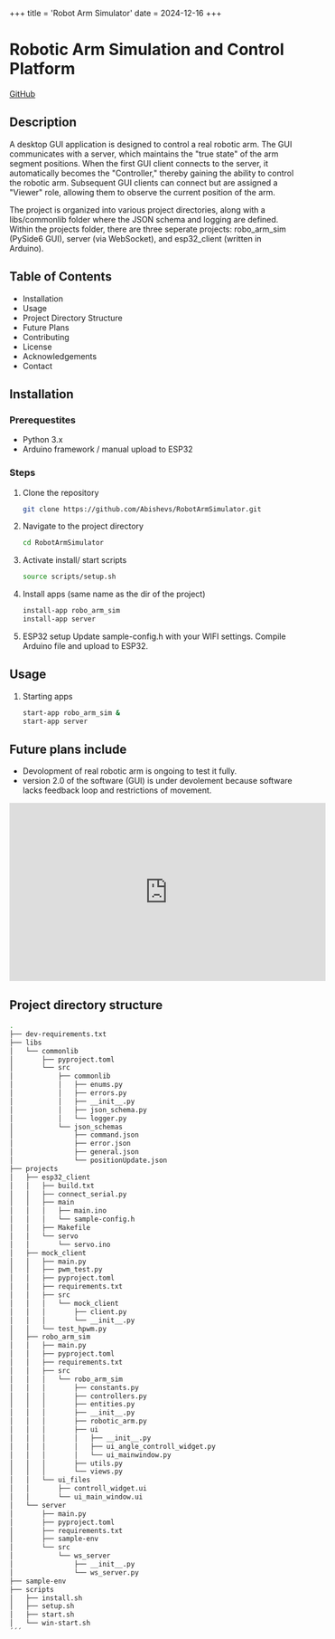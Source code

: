 +++
title = 'Robot Arm Simulator'
date = 2024-12-16
+++

# Robotic Arm Simulation and Control Platform
[GitHub](https://github.com/Abishevs/RobotArmSimulator.git)

## Description
A desktop GUI application is designed to control a real robotic arm.
The GUI communicates with a server, which maintains the "true state" of the arm
segment positions. When the first GUI client connects to the server, it
automatically becomes the "Controller," thereby gaining the ability to control
the robotic arm. Subsequent GUI clients can connect but are assigned a "Viewer"
role, allowing them to observe the current position of the arm.

The project is organized into various project directories, along with a
libs/commonlib folder where the JSON schema and logging are defined. Within the
projects folder, there are three seperate projects: robo_arm_sim (PySide6
GUI), server (via WebSocket), and esp32_client (written in Arduino).

## Table of Contents
- Installation
- Usage
- Project Directory Structure
- Future Plans
- Contributing
- License
- Acknowledgements
- Contact

## Installation
### Prerequestites
- Python 3.x
- Arduino framework / manual upload to ESP32

### Steps
1. Clone the repository
    ```bash
    git clone https://github.com/Abishevs/RobotArmSimulator.git 
    ```
2. Navigate to the project directory
    ```bash
    cd RobotArmSimulator 
    ```
3. Activate install/ start scripts
    ```bash
    source scripts/setup.sh
    ```

4. Install apps (same name as the dir of the project)
    ```bash
    install-app robo_arm_sim
    install-app server
    ```

5. ESP32 setup 
Update sample-config.h with your WIFI settings.
Compile Arduino file and upload to ESP32.

## Usage
1. Starting apps
    ```bash 
    start-app robo_arm_sim &
    start-app server
    ```
## Future plans include
- Devolopment of real robotic arm is ongoing to test it fully.
- version 2.0 of the software (GUI) is under devolement because
 software lacks feedback loop and restrictions of movement.

<iframe  width="560" height="315" src="https://www.youtube.com/embed/qluetKPBPwk?si=8fZOAtvAbCLjRqGj" title="YouTube video player" frameborder="0" allow="accelerometer; autoplay; clipboard-write; encrypted-media; gyroscope; picture-in-picture; web-share" referrerpolicy="strict-origin-when-cross-origin" allowfullscreen></iframe>


## Project directory structure
```bash
.
├── dev-requirements.txt
├── libs
│   └── commonlib
│       ├── pyproject.toml
│       └── src
│           ├── commonlib
│           │   ├── enums.py
│           │   ├── errors.py
│           │   ├── __init__.py
│           │   ├── json_schema.py
│           │   └── logger.py
│           └── json_schemas
│               ├── command.json
│               ├── error.json
│               ├── general.json
│               └── positionUpdate.json
├── projects
│   ├── esp32_client
│   │   ├── build.txt
│   │   ├── connect_serial.py
│   │   ├── main
│   │   │   ├── main.ino
│   │   │   └── sample-config.h
│   │   ├── Makefile
│   │   └── servo
│   │       └── servo.ino
│   ├── mock_client
│   │   ├── main.py
│   │   ├── pwm_test.py
│   │   ├── pyproject.toml
│   │   ├── requirements.txt
│   │   ├── src
│   │   │   └── mock_client
│   │   │       ├── client.py
│   │   │       └── __init__.py
│   │   └── test_hpwm.py
│   ├── robo_arm_sim
│   │   ├── main.py
│   │   ├── pyproject.toml
│   │   ├── requirements.txt
│   │   ├── src
│   │   │   └── robo_arm_sim
│   │   │       ├── constants.py
│   │   │       ├── controllers.py
│   │   │       ├── entities.py
│   │   │       ├── __init__.py
│   │   │       ├── robotic_arm.py
│   │   │       ├── ui
│   │   │       │   ├── __init__.py
│   │   │       │   ├── ui_angle_controll_widget.py
│   │   │       │   └── ui_mainwindow.py
│   │   │       ├── utils.py
│   │   │       └── views.py
│   │   └── ui_files
│   │       ├── controll_widget.ui
│   │       └── ui_main_window.ui
│   └── server
│       ├── main.py
│       ├── pyproject.toml
│       ├── requirements.txt
│       ├── sample-env
│       └── src
│           └── ws_server
│               ├── __init__.py
│               └── ws_server.py
├── sample-env
├── scripts
│   ├── install.sh
│   ├── setup.sh
│   ├── start.sh
│   └── win-start.sh
´´´

